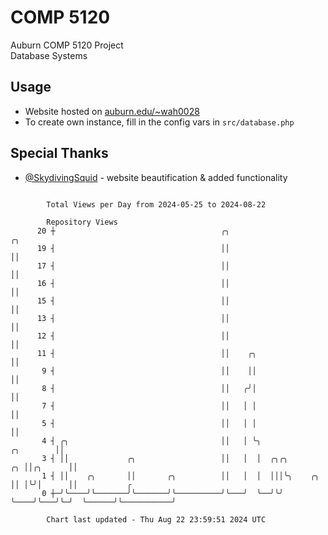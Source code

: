 # COMP 5120
Auburn COMP 5120 Project  
Database Systems

## Usage
- Website hosted on [auburn.edu/~wah0028](https://webhome.auburn.edu/~wah0028/)
- To create own instance, fill in the config vars in `src/database.php`

## Special Thanks
- [@SkydivingSquid](https://github.com/SkydivingSquid) - website beautification & added functionality

```

        Total Views per Day from 2024-05-25 to 2024-08-22

        Repository Views
      20 ┼                                     ╭╮                                    ╭╮
      19 ┤                                     ││                                    ││
      17 ┤                                     ││                                    ││
      16 ┤                                     ││                                    ││
      15 ┤                                     ││                                    ││
      13 ┤                                     ││                                    ││
      12 ┤                                     ││                                    ││
      11 ┤                                     ││    ╭╮                              ││
       9 ┤                                     ││    ││                              ││
       8 ┤                                     ││   ╭╯│                              ││
       7 ┤                                     ││   │ │                              ││
       5 ┤                                     ││   │ │                              ││
       4 ┤ ╭╮                                  ││   │ ╰╮                   ╭╮        ││
       3 ┤ ││             ╭╮                   ││   │  │  ╭╮╭╮          ╭╮ ││╭╮      ││
       1 ┤ ││    ╭╮       ││       ╭╮          ││   │  │  │││╰╮    ╭╮   ││ │╰╯│      ││           ╭
       0 ┼─╯╰────╯╰───────╯╰───────╯╰──────────╯╰───╯  ╰──╯╰╯ ╰────╯╰───╯╰─╯  ╰──────╯╰───────────╯

        Chart last updated - Thu Aug 22 23:59:51 2024 UTC
        
```
